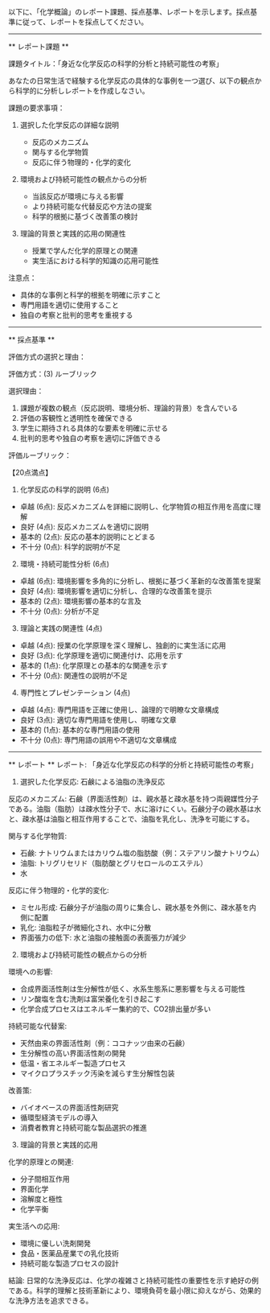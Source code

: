 以下に、「化学概論」のレポート課題、採点基準、レポートを示します。採点基準に従って、レポートを採点してください。

---------------------------------------
** レポート課題 **

課題タイトル：「身近な化学反応の科学的分析と持続可能性の考察」

あなたの日常生活で経験する化学反応の具体的な事例を一つ選び、以下の観点から科学的に分析しレポートを作成しなさい。

課題の要求事項：
1. 選択した化学反応の詳細な説明
   - 反応のメカニズム
   - 関与する化学物質
   - 反応に伴う物理的・化学的変化

2. 環境および持続可能性の観点からの分析
   - 当該反応が環境に与える影響
   - より持続可能な代替反応や方法の提案
   - 科学的根拠に基づく改善策の検討

3. 理論的背景と実践的応用の関連性
   - 授業で学んだ化学的原理との関連
   - 実生活における科学的知識の応用可能性

注意点：
- 具体的な事例と科学的根拠を明確に示すこと
- 専門用語を適切に使用すること
- 独自の考察と批判的思考を重視する

---------------------------------------
** 採点基準 **

評価方式の選択と理由：

評価方式：(3) ルーブリック

選択理由：
1. 課題が複数の観点（反応説明、環境分析、理論的背景）を含んでいる
2. 評価の客観性と透明性を確保できる
3. 学生に期待される具体的な要素を明確に示せる
4. 批判的思考や独自の考察を適切に評価できる

評価ルーブリック：

【20点満点】

1. 化学反応の科学的説明 (6点)
- 卓越 (6点): 反応メカニズムを詳細に説明し、化学物質の相互作用を高度に理解
- 良好 (4点): 反応メカニズムを適切に説明
- 基本的 (2点): 反応の基本的説明にとどまる
- 不十分 (0点): 科学的説明が不足

2. 環境・持続可能性分析 (6点)
- 卓越 (6点): 環境影響を多角的に分析し、根拠に基づく革新的な改善策を提案
- 良好 (4点): 環境影響を適切に分析し、合理的な改善策を提示
- 基本的 (2点): 環境影響の基本的な言及
- 不十分 (0点): 分析が不足

3. 理論と実践の関連性 (4点)
- 卓越 (4点): 授業の化学原理を深く理解し、独創的に実生活に応用
- 良好 (3点): 化学原理を適切に関連付け、応用を示す
- 基本的 (1点): 化学原理との基本的な関連を示す
- 不十分 (0点): 関連性の説明が不足

4. 専門性とプレゼンテーション (4点)
- 卓越 (4点): 専門用語を正確に使用し、論理的で明瞭な文章構成
- 良好 (3点): 適切な専門用語を使用し、明確な文章
- 基本的 (1点): 基本的な専門用語の使用
- 不十分 (0点): 専門用語の誤用や不適切な文章構成

---------------------------------------
** レポート **
レポート: 「身近な化学反応の科学的分析と持続可能性の考察」

1. 選択した化学反応: 石鹸による油脂の洗浄反応

反応のメカニズム:
石鹸（界面活性剤）は、親水基と疎水基を持つ両親媒性分子である。油脂（脂肪）は疎水性分子で、水に溶けにくい。石鹸分子の親水基は水と、疎水基は油脂と相互作用することで、油脂を乳化し、洗浄を可能にする。

関与する化学物質:
- 石鹸: ナトリウムまたはカリウム塩の脂肪酸（例：ステアリン酸ナトリウム）
- 油脂: トリグリセリド（脂肪酸とグリセロールのエステル）
- 水

反応に伴う物理的・化学的変化:
- ミセル形成: 石鹸分子が油脂の周りに集合し、親水基を外側に、疎水基を内側に配置
- 乳化: 油脂粒子が微細化され、水中に分散
- 界面張力の低下: 水と油脂の接触面の表面張力が減少

2. 環境および持続可能性の観点からの分析

環境への影響:
- 合成界面活性剤は生分解性が低く、水系生態系に悪影響を与える可能性
- リン酸塩を含む洗剤は富栄養化を引き起こす
- 化学合成プロセスはエネルギー集約的で、CO2排出量が多い

持続可能な代替案:
- 天然由来の界面活性剤（例：ココナッツ由来の石鹸）
- 生分解性の高い界面活性剤の開発
- 低温・省エネルギー製造プロセス
- マイクロプラスチック汚染を減らす生分解性包装

改善策:
- バイオベースの界面活性剤研究
- 循環型経済モデルの導入
- 消費者教育と持続可能な製品選択の推進

3. 理論的背景と実践的応用

化学的原理との関連:
- 分子間相互作用
- 界面化学
- 溶解度と極性
- 化学平衡

実生活への応用:
- 環境に優しい洗剤開発
- 食品・医薬品産業での乳化技術
- 持続可能な製造プロセスの設計

結論:
日常的な洗浄反応は、化学の複雑さと持続可能性の重要性を示す絶好の例である。科学的理解と技術革新により、環境負荷を最小限に抑えながら、効果的な洗浄方法を追求できる。


